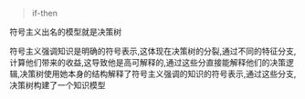 > if-then
>

符号主义出名的模型就是决策树

符号主义强调知识是明确的符号表示,这体现在决策树的分裂,通过不同的特征分支,计算他们带来的收益,这导致他是高可解释的,通过这些分直接能解释他们的决策逻辑,决策树使用她本身的结构解释了符号主义强调的知识的符号表示,通过这些分支,决策树构建了一个知识模型

